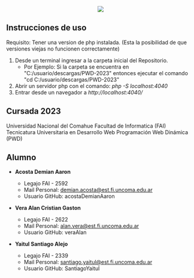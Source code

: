 <p align="center">
  <img src="https://i.postimg.cc/jdMhhYmM/Portada.png" />
</p>

## Instrucciones de uso

Requisito: Tener una version de php instalada. (Esta la posibilidad de que versiones viejas no funcionen correctamente)

1. Desde un terminal ingresar a la carpeta inicial del Repositorio.
   - Por Ejemplo: Si la carpeta se encuentra en "C:/usuario/descargas/PWD-2023" entonces ejecutar el comando "cd C:/usuario/descargas/PWD-2023"
2. Abrir un servidor php con el comando: _php -S localhost:4040_
3. Entrar desde un navegador a _http://localhost:4040/_

## Cursada 2023

Universidad Nacional del Comahue
Facultad de Informatica (FAI)
Tecnicatura Universitaria en Desarrollo Web
Programación Web Dinámica (PWD)

## Alumno

- **Acosta Demian Aaron**

  - Legajo FAI - 2592
  - Mail Personal: demian.acosta@est.fi.uncoma.edu.ar
  - Usuario GitHub: acostaDemianAaron

- **Vera Alan Cristian Gaston**

  - Legajo FAI - 2622
  - Mail Personal: alan.vera@est.fi.uncoma.edu.ar
  - Usuario GitHub: veraAlan

- **Yaitul Santiago Alejo**
  - Legajo FAI - 2339
  - Mail Personal: santiago.yaitul@est.fi.uncoma.edu.ar
  - Usuario GitHub: SantiagoYaitul

